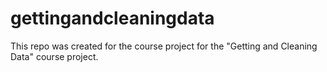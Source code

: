 gettingandcleaningdata
======================

This repo was created for the course project for the "Getting and Cleaning Data" course project.
